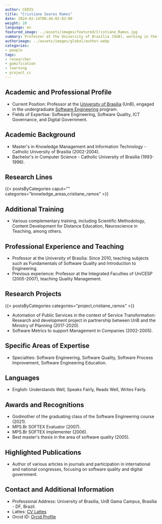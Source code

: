 ```yaml
---
author: CEDIS
title: "Cristiane Soares Ramos"
date: 2024-02-14T00:44:02-03:00
weight: 20
language: en
featured_image: ../assets/images/featured/Cristiane_Ramos.jpg
summary: Professor at the University of Brasília (UnB), working in the undergraduate Software Engineering program.
authorimage: ../assets/images/global/author.webp
categories:
- people
tags: 
- researcher
- gamification
- learning
- project_cc
---
```

## Academic and Professional Profile
- Current Position: Professor at the [University of Brasília](https://www.unb.br/) (UnB), engaged in the undergraduate [Software Engineering](http://software.unb.br/) program.
- Fields of Expertise: Software Engineering, Software Quality, ICT Governance, and Digital Government.
## Academic Background
- Master's in Knowledge Management and Information Technology - Catholic University of Brasília (2002-2004).
- Bachelor's in Computer Science - Catholic University of Brasília (1993-1996).
## Research Lines
{{< postsByCategories caput="" categories="knowledge_areas,cristiane_ramos" >}}
## Additional Training
- Various complementary training, including Scientific Methodology, Content Development for Distance Education, Neuroscience in Teaching, among others.
## Professional Experience and Teaching
- Professor at the University of Brasília: Since 2010, teaching subjects such as Fundamentals of Software Quality and Introduction to Engineering.
- Previous experience: Professor at the Integrated Faculties of UniCESP (2005-2007), teaching Quality Management.

## Research Projects
{{< postsByCategories categories="project,cristiane_ramos" >}}
- Automation of Public Services in the context of Service Transformation: Research and development project in partnership between UnB and the Ministry of Planning (2017-2020).
- Software Metrics to support Management in Companies (2002-2005).
## Specific Areas of Expertise
- Specialties: Software Engineering, Software Quality, Software Process Improvement, Software Engineering Education.
## Languages
- English: Understands Well, Speaks Fairly, Reads Well, Writes Fairly.
## Awards and Recognitions
- Godmother of the graduating class of the Software Engineering course (2021).
- MPS.Br SOFTEX Evaluator (2007).
- MPS.Br SOFTEX Implementer (2006).
- Best master's thesis in the area of software quality (2005).
## Highlighted Publications
- Author of various articles in journals and participation in international and national congresses, focusing on software quality and digital government.
## Contact and Additional Information
- Professional Address: University of Brasília, UnB Gama Campus, Brasília - DF, Brazil.
- Lattes: [CV Lattes](http://lattes.cnpq.br/9950213660160161)
- Orcid ID: [Orcid Profile](https://orcid.org/0000-0002-6235-5590)